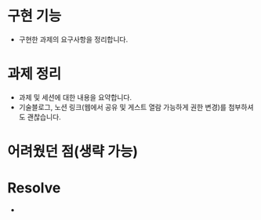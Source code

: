 # 구현 기능
- 구현한 과제의 요구사항을 정리합니다.

# 과제 정리
- 과제 및 세션에 대한 내용을 요약합니다.
- 기술블로그, 노션 링크(웹에서 공유 및 게스트 열람 가능하게 권한 변경)를 첨부하셔도 괜찮습니다.

# 어려웠던 점(생략 가능)

# Resolve
- 
